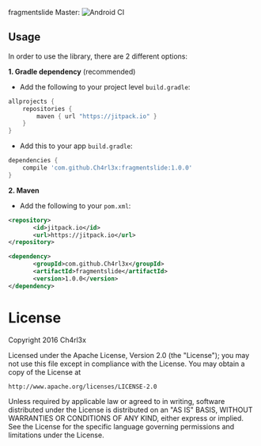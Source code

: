fragmentslide
Master: ![Android CI](https://github.com/Ch4rl3x/fragmentslide/workflows/Android%20CI/badge.svg?branch=master)

Usage
-----

In order to use the library, there are 2 different options:

**1. Gradle dependency** (recommended)

  -  Add the following to your project level `build.gradle`:

```gradle
allprojects {
	repositories {
		maven { url "https://jitpack.io" }
	}
}
```
  -  Add this to your app `build.gradle`:

```gradle
dependencies {
	compile 'com.github.Ch4rl3x:fragmentslide:1.0.0'
}
```

**2. Maven**
- Add the following to your `pom.xml`:
 ```xml
<repository>
       	<id>jitpack.io</id>
	    <url>https://jitpack.io</url>
</repository>

<dependency>
	    <groupId>com.github.Ch4rl3x</groupId>
	    <artifactId>fragmentslide</artifactId>
	    <version>1.0.0</version>
</dependency>
```

License
=======
Copyright 2016 Ch4rl3x

Licensed under the Apache License, Version 2.0 (the "License");
you may not use this file except in compliance with the License.
You may obtain a copy of the License at

    http://www.apache.org/licenses/LICENSE-2.0

Unless required by applicable law or agreed to in writing, software
distributed under the License is distributed on an "AS IS" BASIS,
WITHOUT WARRANTIES OR CONDITIONS OF ANY KIND, either express or implied.
See the License for the specific language governing permissions and
limitations under the License.
